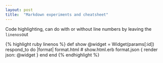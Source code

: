 ```yaml
---
layout: post
title:  "Markdown experiments and cheatsheet"
---
```

Code highlighting, can do with or without line numbers by leaving the `linenos`out

{% highlight ruby linenos %}
def show
  @widget = Widget(params[:id])
  respond_to do |format|
    format.html # show.html.erb
    format.json { render json: @widget }
  end
end
{% endhighlight %}
